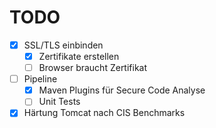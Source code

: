 # TODO
- [x] SSL/TLS einbinden
  - [x] Zertifikate erstellen
  - [ ] Browser braucht Zertifikat 
- [ ] Pipeline
  - [x] Maven Plugins für Secure Code Analyse
  - [ ] Unit Tests
- [x] Härtung Tomcat nach CIS Benchmarks